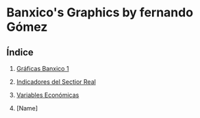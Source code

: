 # Banxico's Graphics by fernando Gómez


## Índice
  
1. [Gráficas Banxico 1](https://fernandogomezr.github.io/Experience-in-Financial-Markets/)

2. [Indicadores del Sectior Real](https://fernandogomezr.github.io/Indicadores/ind_banxico.html)

3. [Variables Económicas](https://fernandogomezr.github.io/variables_eco/variables.html)

4. [Name]

